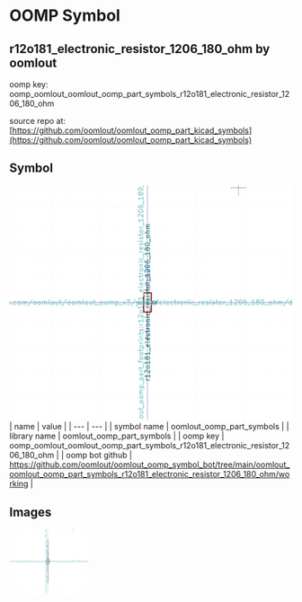 # OOMP Symbol  
## r12o181_electronic_resistor_1206_180_ohm  by oomlout  
  
oomp key: oomp_oomlout_oomlout_oomp_part_symbols_r12o181_electronic_resistor_1206_180_ohm  
  
source repo at: [https://github.com/oomlout/oomlout_oomp_part_kicad_symbols](https://github.com/oomlout/oomlout_oomp_part_kicad_symbols)  
## Symbol  
  
[![working.png](working_600.png)](working.png)  
| name | value | 
| --- | --- | 
| symbol name | oomlout_oomp_part_symbols | 
| library name | oomlout_oomp_part_symbols | 
| oomp key | oomp_oomlout_oomlout_oomp_part_symbols_r12o181_electronic_resistor_1206_180_ohm | 
| oomp bot github | https://github.com/oomlout/oomlout_oomp_symbol_bot/tree/main/oomlout_oomlout_oomp_part_symbols_r12o181_electronic_resistor_1206_180_ohm/working | 
## Images  
  
[![working.png](working_140.png)](working.png)  
